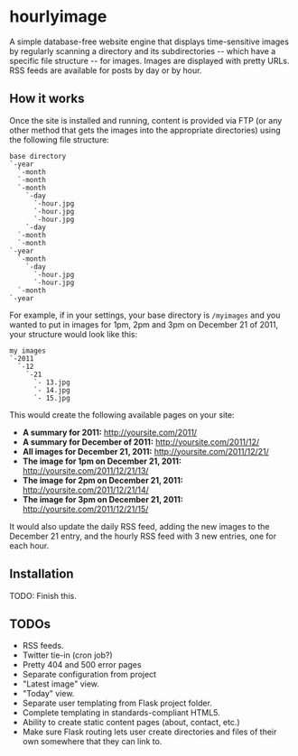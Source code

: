 hourlyimage
===========
A simple database-free website engine that displays time-sensitive images by regularly scanning a directory and its subdirectories -- which have a specific file structure -- for images. Images are displayed with pretty URLs. RSS feeds are available for posts by day or by hour.

How it works
------------
Once the site is installed and running, content is provided via FTP (or any other method that gets the images into the appropriate directories) using the following file structure:

    base directory
    `-year
      `-month
      `-month
      `-month
        `-day
          `-hour.jpg
          `-hour.jpg
          `-hour.jpg
        `-day
      `-month
      `-month
    `-year
      `-month
        `-day
          `-hour.jpg
          `-hour.jpg
      `-month
    `-year

For example, if in your settings, your base directory is `/myimages` and you wanted to put in images for 1pm, 2pm and 3pm on December 21 of 2011, your structure would look like this:

    my images
    `-2011
      `-12
        `-21
          `- 13.jpg
          `- 14.jpg
          `- 15.jpg

This would create the following available pages on your site:

 * **A summary for 2011:** http://yoursite.com/2011/
 * **A summary for December of 2011:** http://yoursite.com/2011/12/
 * **All images for December 21, 2011:** http://yoursite.com/2011/12/21/
 * **The image for 1pm on December 21, 2011:** http://yoursite.com/2011/12/21/13/
 * **The image for 2pm on December 21, 2011:** http://yoursite.com/2011/12/21/14/
 * **The image for 3pm on December 21, 2011:** http://yoursite.com/2011/12/21/15/

It would also update the daily RSS feed, adding the new images to the December 21 entry, and the hourly RSS feed with 3 new entries, one for each hour.

Installation
------------
TODO: Finish this.


TODOs
-----
 * RSS feeds.
 * Twitter tie-in (cron job?)
 * Pretty 404 and 500 error pages
 * Separate configuration from project
 * "Latest image" view.
 * "Today" view.
 * Separate user templating from Flask project folder.
 * Complete templating in standards-compliant HTML5.
 * Ability to create static content pages (about, contact, etc.)
 * Make sure Flask routing lets user create directories and files of their own somewhere that they can link to.
